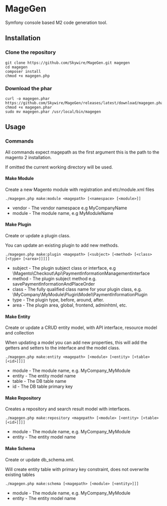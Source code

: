 # MageGen

Symfony console based M2 code generation tool.

## Installation

### Clone the repository

```
git clone https://github.com/Skywire/MageGen.git magegen
cd magegen
composer install
chmod +x magegen.php
```

### Download the phar

```
curl -o magegen.phar https://github.com/Skywire/MageGen/releases/latest/download/magegen.phar
chmod +x magegen.phar
sudo mv magegen.phar /usr/local/bin/magegen    
```

## Usage

### Commands

All commands expect magepath as the first argument this is the path to the magento 2 installation.

If omitted the current working directory will be used.

#### Make Module

Create a new Magento module with registration and etc/module.xml files

`./magegen.php make:module <magepath> [<namespace> [<module>]]`

* vendor - The vendor namespace e.g MyCompanyName
* module - The module name, e.g MyModuleName

#### Make Plugin

Create or update a plugin class.

You can update an existing plugin to add new methods.

`./magegen.php make:plugin <magepath> [<subject> [<method> [<class> [<type> [<area>]]]]]`

* subject - The plugin subject class or interface, e.g \Magento\Checkout\Api\PaymentInformationManagementInterface
* method - The plugin subject method e.g. savePaymentInformationAndPlaceOrder
* class - The fully qualified class name for your plugin class, e.g.
  \MyCompany\MyModule\Plugin\Model\PaymentInformationPlugin
* type - The plugin type, before, around, after.
* area - The plugin area, global, frontend, adminhtml, etc.

#### Make Entity

Create or update a CRUD entity model, with API interface, resource model and collection

When updating a model you can add new properties, this will add the getters and setters to the interface and the model
class.

`./magegen.php make:entity <magepath> [<module> [<entity> [<table> [<id>]]]]`

* module - The module name, e.g. MyCompany_MyModule
* entity - The entity model name
* table - The DB table name
* id - The DB table primary key

#### Make Repository

Creates a repository and search result model with interfaces.

`./magegen.php make:repository <magepath> [<module> [<entity> [<table> [<id>]]]]`

* module - The module name, e.g. MyCompany_MyModule
* entity - The entity model name

#### Make Schema

Create or update db_schema.xml.

Will create entity table with primary key constraint, does not overwrite existing tables

`./magegen.php make:schema [<magepath> [<module> [<entity>]]]`

* module - The module name, e.g. MyCompany_MyModule
* entity - The entity model name
